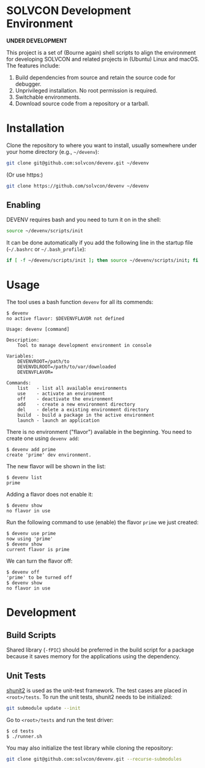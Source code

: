 # SOLVCON Development Environment

**UNDER DEVELOPMENT**

This project is a set of (Bourne again) shell scripts to align the environment
for developing SOLVCON and related projects in (Ubuntu) Linux and macOS.  The
features include:

1. Build dependencies from source and retain the source code for debugger.
2. Unprivileged installation.  No root permission is required.
3. Switchable environments.
4. Download source code from a repository or a tarball.

# Installation

Clone the repository to where you want to install, usually somewhere under your
home directory (e.g., `~/devenv`):

```bash
git clone git@github.com:solvcon/devenv.git ~/devenv
```

(Or use https:)

```bash
git clone https://github.com/solvcon/devenv ~/devenv
```

## Enabling

DEVENV requires bash and you need to turn it on in the shell:

```bash
source ~/devenv/scripts/init
```

It can be done automatically if you add the following line in the startup file
(`~/.bashrc` or `~/.bash_profile`):

```bash
if [ -f ~/devenv/scripts/init ]; then source ~/devenv/scripts/init; fi
```

# Usage

The tool uses a bash function `devenv` for all its commends:

```console
$ devenv
no active flavor: $DEVENVFLAVOR not defined

Usage: devenv [command]

Description:
    Tool to manage development environment in console

Variables:
    DEVENVROOT=/path/to
    DEVENVDLROOT=/path/to/var/downloaded
    DEVENVFLAVOR=

Commands:
    list   - list all available environments
    use    - activate an environment
    off    - deactivate the environment
    add    - create a new environment directory
    del    - delete a existing environment directory
    build  - build a package in the active environment
    launch - launch an application
```

There is no environment ("flavor") available in the beginning.  You need to
create one using `devenv add`:

```console
$ devenv add prime
create 'prime' dev environment.
```

The new flavor will be shown in the list:

```console
$ devenv list
prime
```

Adding a flavor does not enable it:

```console
$ devenv show
no flavor in use
```

Run the following command to use (enable) the flavor `prime` we just created:

```console
$ devenv use prime
now using 'prime'
$ devenv show
current flavor is prime
```

We can turn the flavor off:

```console
$ devenv off
'prime' to be turned off
$ devenv show
no flavor in use
```

# Development

## Build Scripts

Shared library (`-fPIC`) should be preferred in the build script for a package
because it saves memory for the applications using the dependency.

## Unit Tests

[shunit2](https://github.com/kward/shunit2) is used as the unit-test framework.
The test cases are placed in `<root>/tests`.  To run the unit tests, shunit2
needs to be initialized:

```bash
git submodule update --init
```

Go to `<root>/tests` and run the test driver:

```console
$ cd tests
$ ./runner.sh
```

You may also initialize the test library while cloning the repository:

```bash
git clone git@github.com:solvcon/devenv.git --recurse-submodules
```

<!-- vim: set ff=unix ft=markdown fenc=utf8 sw=2 tw=79: -->
